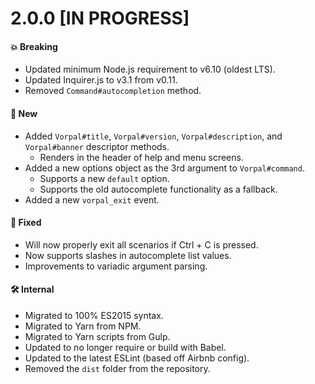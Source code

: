 # 2.0.0 [IN PROGRESS]
#### 💥 Breaking
* Updated minimum Node.js requirement to v6.10 (oldest LTS).
* Updated Inquirer.js to v3.1 from v0.11.
* Removed `Command#autocompletion` method.

#### 🚀 New
* Added `Vorpal#title`, `Vorpal#version`, `Vorpal#description`, and `Vorpal#banner` descriptor methods.
  * Renders in the header of help and menu screens.
* Added a new options object as the 3rd argument to `Vorpal#command`.
  * Supports a new `default` option.
  * Supports the old autocomplete functionality as a fallback.
* Added a new `vorpal_exit` event.

#### 🐞 Fixed
* Will now properly exit all scenarios if Ctrl + C is pressed.
* Now supports slashes in autocomplete list values.
* Improvements to variadic argument parsing.

#### 🛠 Internal
* Migrated to 100% ES2015 syntax.
* Migrated to Yarn from NPM.
* Migrated to Yarn scripts from Gulp.
* Updated to no longer require or build with Babel.
* Updated to the latest ESLint (based off Airbnb config).
* Removed the `dist` folder from the repository.
